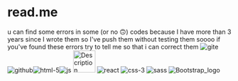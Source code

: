 # read.me
 
 u can find some errors in some (or no 🙃) codes because I have more than 3 years since I wrote them so I've push them without testing them soooo if you've found these errors try to tell me so that i can correct them 
![gite](https://github.com/user-attachments/assets/ca6b1ee8-0e0a-4f04-8782-45d06129f57a)![github](https://github.com/user-attachments/assets/41a329ff-0a66-4dc4-9b7f-adf3c9757c43)![html-5](https://github.com/user-attachments/assets/819367d4-2878-467d-9d46-f72cbaef6a7c)![js](https://github.com/user-attachments/assets/1f268bd8-06ef-4f6e-8880-731839bd4e47)
<img src="https://github.com/user-attachments/assets/819367d4-2878-467d-9d46-f72cbaef6a7c" alt="Description" width="50" height="50">
![react](https://github.com/user-attachments/assets/e2eb8fc8-2ff6-4bfd-8ea5-531912387aa8)
![css-3](https://github.com/user-attachments/assets/6c71115e-648f-419a-b566-effa9f4368a9)
![sass](https://github.com/user-attachments/assets/71af62c4-79f1-4da6-a8cb-b7a6bee79d84)
![Bootstrap_logo](https://github.com/user-attachments/assets/dbacab77-899d-4cf0-aaac-efc0bde46978)
